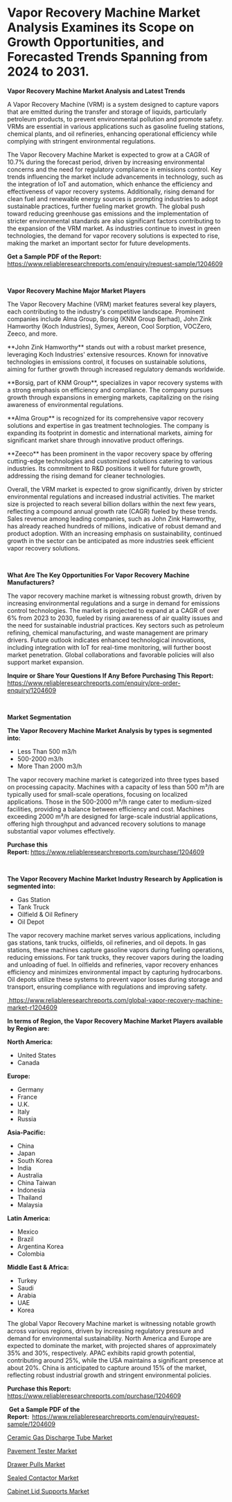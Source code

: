 <p><h1>Vapor Recovery Machine Market Analysis Examines its Scope on Growth Opportunities, and Forecasted Trends Spanning from 2024 to 2031.</h1></p><p><strong>Vapor Recovery Machine Market Analysis and Latest Trends</strong></p>
<p><p>A Vapor Recovery Machine (VRM) is a system designed to capture vapors that are emitted during the transfer and storage of liquids, particularly petroleum products, to prevent environmental pollution and promote safety. VRMs are essential in various applications such as gasoline fueling stations, chemical plants, and oil refineries, enhancing operational efficiency while complying with stringent environmental regulations.</p><p>The Vapor Recovery Machine Market is expected to grow at a CAGR of 10.7% during the forecast period, driven by increasing environmental concerns and the need for regulatory compliance in emissions control. Key trends influencing the market include advancements in technology, such as the integration of IoT and automation, which enhance the efficiency and effectiveness of vapor recovery systems. Additionally, rising demand for clean fuel and renewable energy sources is prompting industries to adopt sustainable practices, further fueling market growth. The global push toward reducing greenhouse gas emissions and the implementation of stricter environmental standards are also significant factors contributing to the expansion of the VRM market. As industries continue to invest in green technologies, the demand for vapor recovery solutions is expected to rise, making the market an important sector for future developments.</p></p>
<p><strong>Get a Sample PDF of the Report:&nbsp;</strong> <a href="https://www.reliableresearchreports.com/enquiry/request-sample/1204609?utm_campaign=8&utm_medium=2&utm_source=Github&utm_content=ia&utm_term=19102024&utm_id=vapor-recovery-machine">https://www.reliableresearchreports.com/enquiry/request-sample/1204609</a></p>
<p>&nbsp;</p>
<p><strong>Vapor Recovery Machine Major Market Players</strong></p>
<p><p>The Vapor Recovery Machine (VRM) market features several key players, each contributing to the industry's competitive landscape. Prominent companies include Alma Group, Borsig (KNM Group Berhad), John Zink Hamworthy (Koch Industries), Symex, Aereon, Cool Sorption, VOCZero, Zeeco, and more.</p><p>**John Zink Hamworthy** stands out with a robust market presence, leveraging Koch Industries' extensive resources. Known for innovative technologies in emissions control, it focuses on sustainable solutions, aiming for further growth through increased regulatory demands worldwide.</p><p>**Borsig, part of KNM Group**, specializes in vapor recovery systems with a strong emphasis on efficiency and compliance. The company pursues growth through expansions in emerging markets, capitalizing on the rising awareness of environmental regulations.</p><p>**Alma Group** is recognized for its comprehensive vapor recovery solutions and expertise in gas treatment technologies. The company is expanding its footprint in domestic and international markets, aiming for significant market share through innovative product offerings.</p><p>**Zeeco** has been prominent in the vapor recovery space by offering cutting-edge technologies and customized solutions catering to various industries. Its commitment to R&D positions it well for future growth, addressing the rising demand for cleaner technologies.</p><p>Overall, the VRM market is expected to grow significantly, driven by stricter environmental regulations and increased industrial activities. The market size is projected to reach several billion dollars within the next few years, reflecting a compound annual growth rate (CAGR) fueled by these trends. Sales revenue among leading companies, such as John Zink Hamworthy, has already reached hundreds of millions, indicative of robust demand and product adoption. With an increasing emphasis on sustainability, continued growth in the sector can be anticipated as more industries seek efficient vapor recovery solutions.</p></p>
<p>&nbsp;</p>
<p><strong>What Are The Key Opportunities For Vapor Recovery Machine Manufacturers?</strong></p>
<p><p>The vapor recovery machine market is witnessing robust growth, driven by increasing environmental regulations and a surge in demand for emissions control technologies. The market is projected to expand at a CAGR of over 6% from 2023 to 2030, fueled by rising awareness of air quality issues and the need for sustainable industrial practices. Key sectors such as petroleum refining, chemical manufacturing, and waste management are primary drivers. Future outlook indicates enhanced technological innovations, including integration with IoT for real-time monitoring, will further boost market penetration. Global collaborations and favorable policies will also support market expansion.</p></p>
<p><strong>Inquire or Share Your Questions If Any Before Purchasing This Report:</strong> <a href="https://www.reliableresearchreports.com/enquiry/pre-order-enquiry/1204609?utm_campaign=8&utm_medium=2&utm_source=Github&utm_content=ia&utm_term=19102024&utm_id=vapor-recovery-machine">https://www.reliableresearchreports.com/enquiry/pre-order-enquiry/1204609</a></p>
<p>&nbsp;</p>
<p><strong>Market Segmentation</strong></p>
<p><strong>The Vapor Recovery Machine Market Analysis by types is segmented into:</strong></p>
<p><ul><li>Less Than 500 m3/h</li><li>500-2000 m3/h</li><li>More Than 2000 m3/h</li></ul></p>
<p><p>The vapor recovery machine market is categorized into three types based on processing capacity. Machines with a capacity of less than 500 m³/h are typically used for small-scale operations, focusing on localized applications. Those in the 500-2000 m³/h range cater to medium-sized facilities, providing a balance between efficiency and cost. Machines exceeding 2000 m³/h are designed for large-scale industrial applications, offering high throughput and advanced recovery solutions to manage substantial vapor volumes effectively.</p></p>
<p><strong>Purchase this Report:&nbsp;</strong><a href="https://www.reliableresearchreports.com/purchase/1204609?utm_campaign=8&utm_medium=2&utm_source=Github&utm_content=ia&utm_term=19102024&utm_id=vapor-recovery-machine">https://www.reliableresearchreports.com/purchase/1204609</a></p>
<p>&nbsp;</p>
<p><strong>The Vapor Recovery Machine Market Industry Research by Application is segmented into:</strong></p>
<p><ul><li>Gas Station</li><li>Tank Truck</li><li>Oilfield & Oil Refinery</li><li>Oil Depot</li></ul></p>
<p><p>The vapor recovery machine market serves various applications, including gas stations, tank trucks, oilfields, oil refineries, and oil depots. In gas stations, these machines capture gasoline vapors during fueling operations, reducing emissions. For tank trucks, they recover vapors during the loading and unloading of fuel. In oilfields and refineries, vapor recovery enhances efficiency and minimizes environmental impact by capturing hydrocarbons. Oil depots utilize these systems to prevent vapor losses during storage and transport, ensuring compliance with regulations and improving safety.</p></p>
<p><a href="https://www.reliableresearchreports.com/global-vapor-recovery-machine-market-r1204609?utm_campaign=8&utm_medium=2&utm_source=Github&utm_content=ia&utm_term=19102024&utm_id=vapor-recovery-machine">&nbsp;https://www.reliableresearchreports.com/global-vapor-recovery-machine-market-r1204609</a></p>
<p><strong>In terms of Region, the Vapor Recovery Machine Market Players available by Region are:</strong></p>
<p>
    <p> <strong> North America: </strong>
        <ul>
            <li>United States</li>
            <li>Canada</li>
        </ul>
        </p> 
    <p> <strong> Europe: </strong>
        <ul>
            <li>Germany</li>
            <li>France</li>
            <li>U.K.</li>
            <li>Italy</li>
            <li>Russia</li>
        </ul>
        </p> 
    <p> <strong> Asia-Pacific: </strong>
        <ul>
            <li>China</li>
            <li>Japan</li>
            <li>South Korea</li>
            <li>India</li>
            <li>Australia</li>
            <li>China Taiwan</li>
            <li>Indonesia</li>
            <li>Thailand</li>
            <li>Malaysia</li>
        </ul>
        </p> 
    <p> <strong> Latin America: </strong>
        <ul>
            <li>Mexico</li>
            <li>Brazil</li>
            <li>Argentina Korea</li>
            <li>Colombia</li>
        </ul>
        </p> 
    <p> <strong> Middle East & Africa: </strong>
        <ul>
            <li>Turkey</li>
            <li>Saudi</li>
            <li>Arabia</li>
            <li>UAE</li>
            <li>Korea</li>
        </ul>
    </p>
    </p>
<p><p>The global Vapor Recovery Machine market is witnessing notable growth across various regions, driven by increasing regulatory pressure and demand for environmental sustainability. North America and Europe are expected to dominate the market, with projected shares of approximately 35% and 30%, respectively. APAC exhibits rapid growth potential, contributing around 25%, while the USA maintains a significant presence at about 20%. China is anticipated to capture around 15% of the market, reflecting robust industrial growth and stringent environmental policies.</p></p>
<p><strong>Purchase this Report: </strong><a href="https://www.reliableresearchreports.com/purchase/1204609?utm_campaign=8&utm_medium=2&utm_source=Github&utm_content=ia&utm_term=19102024&utm_id=vapor-recovery-machine">https://www.reliableresearchreports.com/purchase/1204609</a></p>
<p>&nbsp;<strong>Get a Sample PDF of the Report:&nbsp;&nbsp;</strong><a href="https://www.reliableresearchreports.com/enquiry/request-sample/1204609?utm_campaign=8&utm_medium=2&utm_source=Github&utm_content=ia&utm_term=19102024&utm_id=vapor-recovery-machine">https://www.reliableresearchreports.com/enquiry/request-sample/1204609</a></p>
<p><strong></strong></p>
<p><p><a href="https://www.linkedin.com/pulse/global-ceramic-gas-discharge-tube-market-trends-innovations-ooapf?utm_campaign=8&utm_medium=2&utm_source=Github&utm_content=ia&utm_term=19102024&utm_id=vapor-recovery-machine">Ceramic Gas Discharge Tube Market</a></p><p><a href="https://issuu.com/reportprime-2/docs/pavement-tester-market-size-2030.pp_1e1ba4fdf69c51?utm_campaign=8&utm_medium=2&utm_source=Github&utm_content=ia&utm_term=19102024&utm_id=vapor-recovery-machine">Pavement Tester Market</a></p><p><a href="https://github.com/loftinirkaakcsu/Market-Research-Report-List-1/blob/main/drawer-pulls-market.md?utm_campaign=8&utm_medium=2&utm_source=Github&utm_content=ia&utm_term=19102024&utm_id=vapor-recovery-machine">Drawer Pulls Market</a></p><p><a href="https://www.linkedin.com/pulse/mapping-sealed-contactor-market-trends-challenges-breakthroughs-xldgf?utm_campaign=8&utm_medium=2&utm_source=Github&utm_content=ia&utm_term=19102024&utm_id=vapor-recovery-machine">Sealed Contactor Market</a></p><p><a href="https://github.com/cliffxbwergin/Market-Research-Report-List-1/blob/main/cabinet-lid-supports-market.md?utm_campaign=8&utm_medium=2&utm_source=Github&utm_content=ia&utm_term=19102024&utm_id=vapor-recovery-machine">Cabinet Lid Supports Market</a></p></p>